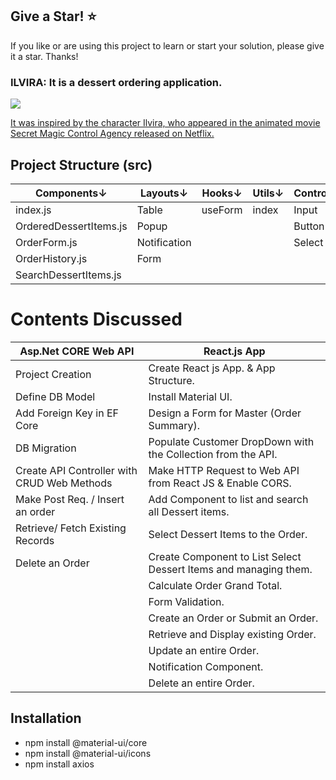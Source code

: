 ## Give a Star! :star:
If you like or are using this project to learn or start your solution, please give it a star. Thanks!

### ILVIRA: It is a dessert ordering application.
<img src="https://github.com/NisanurBulut/Ilvira/blob/master/Trailers/ilvira.jpg">

[It was inspired by the character Ilvira, who appeared in the animated movie Secret Magic Control Agency released on Netflix.](https://www.imdb.com/title/tt13932162/)

## Project Structure (src)
|<b>Components</b>↓      |<b>Layouts</b>↓ |<b>Hooks</b>↓|<b>Utils</b>↓| <b>Controls</b>↓|
|----------------------- |----------------|-------------|-------------|-----------------|
| index.js               | Table          | useForm     | index       | Input           |
| OrderedDessertItems.js | Popup          |             |             | Button          |
| OrderForm.js           | Notification   |             |             | Select          |
| OrderHistory.js        | Form           |             |             |                 |
| SearchDessertItems.js  |                |             |             |                 |


# Contents Discussed

| Asp.Net CORE Web API                        | React.js App                                                     |
|---------------------------------------------|------------------------------------------------------------------|
| Project Creation                            | Create React js App. & App Structure.                            |
| Define DB Model                             | Install Material UI.                                             |
| Add Foreign Key in EF Core                  | Design a Form for Master (Order Summary).                        |
| DB Migration                                | Populate Customer DropDown with the Collection from the API.     |
| Create API Controller with CRUD Web Methods | Make HTTP Request to Web API from React JS & Enable CORS.        |
| Make Post Req. / Insert an order            | Add Component to list and search all Dessert items.              |
| Retrieve/ Fetch Existing Records            | Select Dessert Items to the Order.                               |
| Delete an Order                             | Create Component to List Select Dessert Items and managing them. |
|                                             | Calculate Order Grand Total.                                     |
|                                             | Form Validation.                                                 |
|                                             | Create an Order or Submit an Order.                              |
|                                             | Retrieve and Display existing Order.                             |
|                                             | Update an entire Order.                                          |
|                                             | Notification Component.                                          |
|                                             | Delete an entire Order.                                          |

## Installation
- npm install @material-ui/core
- npm install @material-ui/icons
- npm install axios